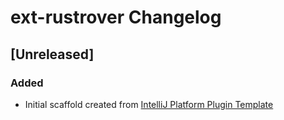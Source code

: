 <!-- Keep a Changelog guide -> https://keepachangelog.com -->

# ext-rustrover Changelog

## [Unreleased]
### Added
- Initial scaffold created from [IntelliJ Platform Plugin Template](https://github.com/JetBrains/intellij-platform-plugin-template)
